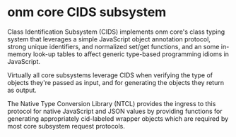 # onm core CIDS subsystem

Class Identification Subsystem (CIDS) implements onm core's class typing system that leverages a simple JavaScript object annotation protocol, strong unique identifiers, and normalized set/get functions, and an some in-memory look-up tables to affect generic type-based programming idioms in JavaScript.

Virtually all core subsystems leverage CIDS when verifying the type of objects they're passed as input, and for generating the objects they return as output.

The Native Type Conversion Library (NTCL) provides the ingress to this protocol for native JavaScript and JSON values by providing functions for generating appropriately cid-labeled wrapper objects which are required by most core subsystem request protocols.




